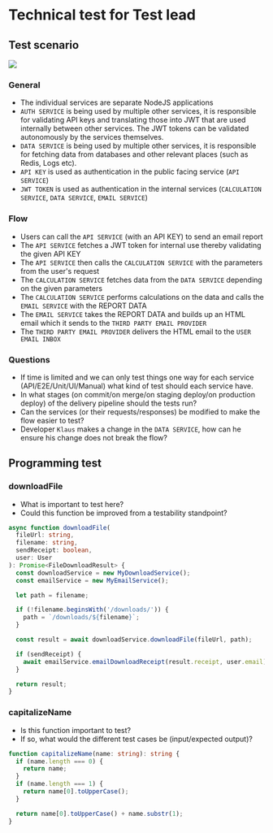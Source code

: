 # Technical test for Test lead

## Test scenario

![](https://i.imgur.com/uI5FuQP.png)

### General

- The individual services are separate NodeJS applications
- `AUTH SERVICE` is being used by multiple other services, it is responsible for validating API keys and translating those into JWT that are used internally between other services. The JWT tokens can be validated autonomously by the services themselves.
- `DATA SERVICE` is being used by multiple other services, it is responsible for fetching data from databases and other relevant places (such as Redis, Logs etc).
- `API KEY` is used as authentication in the public facing service (`API SERVICE`)
- `JWT TOKEN` is used as authentication in the internal services (`CALCULATION SERVICE`, `DATA SERVICE`, `EMAIL SERVICE`)

### Flow

- Users can call the `API SERVICE` (with an API KEY) to send an email report
- The `API SERVICE` fetches a JWT token for internal use thereby validating the given API KEY
- The `API SERVICE` then calls the `CALCULATION SERVICE` with the parameters from the user's request
- The `CALCULATION SERVICE` fetches data from the `DATA SERVICE` depending on the given parameters
- The `CALCULATION SERVICE` performs calculations on the data and calls the `EMAIL SERVICE` with the REPORT DATA
- The `EMAIL SERVICE` takes the REPORT DATA and builds up an HTML email which it sends to the `THIRD PARTY EMAIL PROVIDER`
- The `THIRD PARTY EMAIL PROVIDER` delivers the HTML email to the `USER EMAIL INBOX`

### Questions

- If time is limited and we can only test things one way for each service (API/E2E/Unit/UI/Manual) what kind of test should each service have. 
- In what stages (on commit/on merge/on staging deploy/on production deploy) of the delivery pipeline should the tests run?
- Can the services (or their requests/responses) be modified to make the flow easier to test?
- Developer `Klaus` makes a change in the `DATA SERVICE`, how can he ensure his change does not break the flow?

## Programming test

### downloadFile

- What is important to test here?
- Could this function be improved from a testability standpoint?

```typescript
async function downloadFile(
  fileUrl: string,
  filename: string,
  sendReceipt: boolean,
  user: User
): Promise<FileDownloadResult> {
  const downloadService = new MyDownloadService();
  const emailService = new MyEmailService();

  let path = filename;

  if (!filename.beginsWith('/downloads/')) {
    path = `/downloads/${filename}`;
  }

  const result = await downloadService.downloadFile(fileUrl, path);

  if (sendReceipt) {
    await emailService.emailDownloadReceipt(result.receipt, user.email);
  }

  return result;
}
```

### capitalizeName

- Is this function important to test?
- If so, what would the different test cases be (input/expected output)?

```typescript
function capitalizeName(name: string): string {
  if (name.length === 0) {
    return name;
  }
  if (name.length === 1) {
    return name[0].toUpperCase();
  }

  return name[0].toUpperCase() + name.substr(1);
}
```

